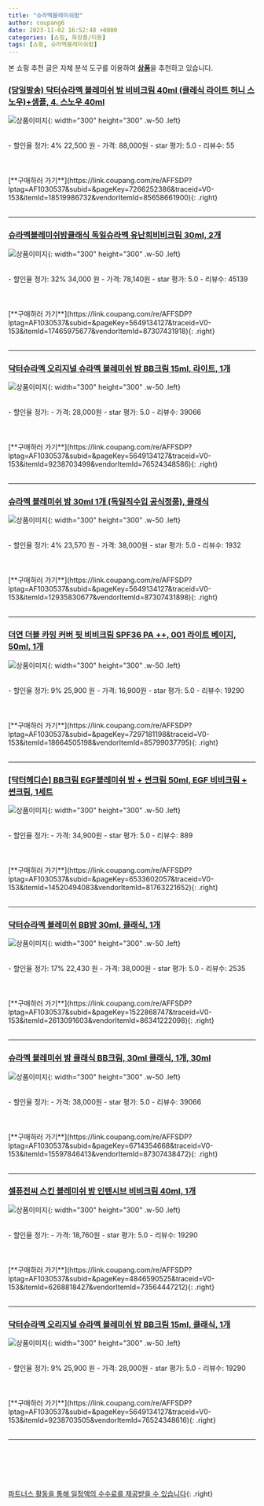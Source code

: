 ```yaml
---
title: "슈라멕블레미쉬밤"
author: coupang6
date: 2023-11-02 16:52:48 +0800
categories: [쇼핑, 화장품/미용]
tags: [쇼핑, 슈라멕블레미쉬밤]
---
```


본 쇼핑 추천 글은 자체 분석 도구를 이용하여 [**상품**](https://link.coupang.com/a/bao1ui)을 추천하고 있습니다.

### [(당일발송) 닥터슈라멕 블레미쉬 밤 비비크림 40ml (클레식 라이트 허니 스노우)+샘플, 4. 스노우 40ml](https://link.coupang.com/re/AFFSDP?lptag=AF1030537&subid=&pageKey=7266252386&traceid=V0-153&itemId=18519986732&vendorItemId=85658661900)

![상품이미지](https://thumbnail9.coupangcdn.com/thumbnails/remote/230x230ex/image/vendor_inventory/7cb6/17e5265dee0358270147a785dfc790cded8f39d68260479983990cc0890e.jpg){: width="300" height="300" .w-50 .left}


<br>
- 할인율 정가: 4%  22,500   원
- 가격: 88,000원
- star 평가: 5.0
- 리뷰수: 55
<br>
<br>
<br>
<br>
[**구매하러 가기**](https://link.coupang.com/re/AFFSDP?lptag=AF1030537&subid=&pageKey=7266252386&traceid=V0-153&itemId=18519986732&vendorItemId=85658661900){: .right}
<br>
<br>

---

### [슈라멕블레미쉬밤클래식 독일슈라멕 유난희비비크림 30ml, 2개](https://link.coupang.com/re/AFFSDP?lptag=AF1030537&subid=&pageKey=5649134127&traceid=V0-153&itemId=17465975677&vendorItemId=87307431918)

![상품이미지](https://thumbnail6.coupangcdn.com/thumbnails/remote/230x230ex/image/vendor_inventory/b23e/7991da7299edb7cc5c138381597fb55bbd1f8419560424c54e5ba2f66333.jpg){: width="300" height="300" .w-50 .left}


<br>
- 할인율 정가: 32%  34,000   원
- 가격: 78,140원
- star 평가: 5.0
- 리뷰수: 45139
<br>
<br>
<br>
<br>
[**구매하러 가기**](https://link.coupang.com/re/AFFSDP?lptag=AF1030537&subid=&pageKey=5649134127&traceid=V0-153&itemId=17465975677&vendorItemId=87307431918){: .right}
<br>
<br>

---

### [닥터슈라멕 오리지널 슈라멕 블레미쉬 밤 BB크림 15ml, 라이트, 1개](https://link.coupang.com/re/AFFSDP?lptag=AF1030537&subid=&pageKey=5649134127&traceid=V0-153&itemId=9238703499&vendorItemId=76524348586)

![상품이미지](https://thumbnail10.coupangcdn.com/thumbnails/remote/230x230ex/image/retail/images/1679853861668651-1c0c5c59-022e-4965-b8bc-e82a2eb9dfaa.jpg){: width="300" height="300" .w-50 .left}


<br>
- 할인율 정가: 
- 가격: 28,000원
- star 평가: 5.0
- 리뷰수: 39066
<br>
<br>
<br>
<br>
[**구매하러 가기**](https://link.coupang.com/re/AFFSDP?lptag=AF1030537&subid=&pageKey=5649134127&traceid=V0-153&itemId=9238703499&vendorItemId=76524348586){: .right}
<br>
<br>

---

### [슈라멕 블레미쉬 밤 30ml 1개 (독일직수입 공식정품), 클래식](https://link.coupang.com/re/AFFSDP?lptag=AF1030537&subid=&pageKey=5649134127&traceid=V0-153&itemId=12935830677&vendorItemId=87307431898)

![상품이미지](https://thumbnail6.coupangcdn.com/thumbnails/remote/230x230ex/image/vendor_inventory/b23e/7991da7299edb7cc5c138381597fb55bbd1f8419560424c54e5ba2f66333.jpg){: width="300" height="300" .w-50 .left}


<br>
- 할인율 정가: 4%  23,570   원
- 가격: 38,000원
- star 평가: 5.0
- 리뷰수: 1932
<br>
<br>
<br>
<br>
[**구매하러 가기**](https://link.coupang.com/re/AFFSDP?lptag=AF1030537&subid=&pageKey=5649134127&traceid=V0-153&itemId=12935830677&vendorItemId=87307431898){: .right}
<br>
<br>

---

### [더연 더블 카밍 커버 핏 비비크림 SPF36 PA ++, 001 라이트 베이지, 50ml, 1개](https://link.coupang.com/re/AFFSDP?lptag=AF1030537&subid=&pageKey=7297181198&traceid=V0-153&itemId=18664505198&vendorItemId=85799037795)

![상품이미지](https://thumbnail9.coupangcdn.com/thumbnails/remote/230x230ex/image/vendor_inventory/dc27/817d6a75d7908770bc51f6becc61adc231c3cdd74ac041092b5df23a668a.jpg){: width="300" height="300" .w-50 .left}


<br>
- 할인율 정가: 9%  25,900   원
- 가격: 16,900원
- star 평가: 5.0
- 리뷰수: 19290
<br>
<br>
<br>
<br>
[**구매하러 가기**](https://link.coupang.com/re/AFFSDP?lptag=AF1030537&subid=&pageKey=7297181198&traceid=V0-153&itemId=18664505198&vendorItemId=85799037795){: .right}
<br>
<br>

---

### [[닥터헤디슨] BB크림 EGF블레미쉬 밤 + 썬크림 50ml, EGF 비비크림 + 썬크림, 1세트](https://link.coupang.com/re/AFFSDP?lptag=AF1030537&subid=&pageKey=6533602057&traceid=V0-153&itemId=14520494083&vendorItemId=81763221652)

![상품이미지](https://thumbnail9.coupangcdn.com/thumbnails/remote/230x230ex/image/vendor_inventory/1cb2/e069295220ebaed4cc1e29f77a06a9b63f64b09a6a399cfb9f8ad2e21919.jpg){: width="300" height="300" .w-50 .left}


<br>
- 할인율 정가: 
- 가격: 34,900원
- star 평가: 5.0
- 리뷰수: 889
<br>
<br>
<br>
<br>
[**구매하러 가기**](https://link.coupang.com/re/AFFSDP?lptag=AF1030537&subid=&pageKey=6533602057&traceid=V0-153&itemId=14520494083&vendorItemId=81763221652){: .right}
<br>
<br>

---

### [닥터슈라멕 블레미쉬 BB밤 30ml, 클래식, 1개](https://link.coupang.com/re/AFFSDP?lptag=AF1030537&subid=&pageKey=1522868747&traceid=V0-153&itemId=2613091603&vendorItemId=86341222098)

![상품이미지](https://thumbnail10.coupangcdn.com/thumbnails/remote/230x230ex/image/vendor_inventory/a787/ebf8f39f67dd62da73babb233cfbfdc7a632b8bc8dc211170c6cd60b7060.jpg){: width="300" height="300" .w-50 .left}


<br>
- 할인율 정가: 17%  22,430   원
- 가격: 38,000원
- star 평가: 5.0
- 리뷰수: 2535
<br>
<br>
<br>
<br>
[**구매하러 가기**](https://link.coupang.com/re/AFFSDP?lptag=AF1030537&subid=&pageKey=1522868747&traceid=V0-153&itemId=2613091603&vendorItemId=86341222098){: .right}
<br>
<br>

---

### [슈라멕 블레미쉬 밤 클래식 BB크림, 30ml 클래식, 1개, 30ml](https://link.coupang.com/re/AFFSDP?lptag=AF1030537&subid=&pageKey=6714354668&traceid=V0-153&itemId=15597846413&vendorItemId=87307438472)

![상품이미지](https://thumbnail6.coupangcdn.com/thumbnails/remote/230x230ex/image/vendor_inventory/b23e/7991da7299edb7cc5c138381597fb55bbd1f8419560424c54e5ba2f66333.jpg){: width="300" height="300" .w-50 .left}


<br>
- 할인율 정가: 
- 가격: 38,000원
- star 평가: 5.0
- 리뷰수: 39066
<br>
<br>
<br>
<br>
[**구매하러 가기**](https://link.coupang.com/re/AFFSDP?lptag=AF1030537&subid=&pageKey=6714354668&traceid=V0-153&itemId=15597846413&vendorItemId=87307438472){: .right}
<br>
<br>

---

### [셀퓨전씨 스킨 블레미쉬 밤 인텐시브 비비크림 40ml, 1개](https://link.coupang.com/re/AFFSDP?lptag=AF1030537&subid=&pageKey=4846590525&traceid=V0-153&itemId=6268818427&vendorItemId=73564447212)

![상품이미지](https://thumbnail10.coupangcdn.com/thumbnails/remote/230x230ex/image/retail/images/3011770574692117-bbccf73b-2e04-413c-9ec6-bcdd356fcf05.jpg){: width="300" height="300" .w-50 .left}


<br>
- 할인율 정가: 
- 가격: 18,760원
- star 평가: 5.0
- 리뷰수: 19290
<br>
<br>
<br>
<br>
[**구매하러 가기**](https://link.coupang.com/re/AFFSDP?lptag=AF1030537&subid=&pageKey=4846590525&traceid=V0-153&itemId=6268818427&vendorItemId=73564447212){: .right}
<br>
<br>

---

### [닥터슈라멕 오리지널 슈라멕 블레미쉬 밤 BB크림 15ml, 클래식, 1개](https://link.coupang.com/re/AFFSDP?lptag=AF1030537&subid=&pageKey=5649134127&traceid=V0-153&itemId=9238703505&vendorItemId=76524348616)

![상품이미지](https://thumbnail7.coupangcdn.com/thumbnails/remote/230x230ex/image/retail/images/2021/06/09/15/1/a27e8a9c-fc40-44ab-83e4-a2a4b79fabb4.jpg){: width="300" height="300" .w-50 .left}


<br>
- 할인율 정가: 9%  25,900   원
- 가격: 28,000원
- star 평가: 5.0
- 리뷰수: 19290
<br>
<br>
<br>
<br>
[**구매하러 가기**](https://link.coupang.com/re/AFFSDP?lptag=AF1030537&subid=&pageKey=5649134127&traceid=V0-153&itemId=9238703505&vendorItemId=76524348616){: .right}
<br>
<br>

---
<br><br><br><br><br> [파트너스 활동을 통해 일정액의 수수료를 제공받을 수 있습니다](https://link.coupang.com/a/bao1ui){: .right}